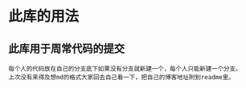 # 此库的用法
## 此库用于周常代码的提交
    每个人的代码放在自己的分支底下如果没有分支就新建一个，每个人只能新建一个分支。
    上次没有来得及想md的格式大家回去自己看一下，把自己的博客地址附到readme里。
